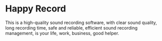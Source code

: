 # Happy Record
This is a high-quality sound recording software, with clear sound quality, long recording time, safe and reliable, efficient sound recording management, is your life, work, business, good helper.
